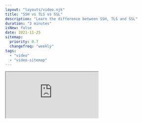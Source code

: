 ```yaml
---
layout: "layouts/video.njk"
title: "SSH vs TLS vs SSL"
description: "Learn the difference between SSH, TLS and SSL"
duration: "3 minutes"
isNew: false
date: 2021-11-25
sitemap:
  priority: 0.7
  changefreq: "weekly"
tags:
  - "video"
  - "video-sitemap"
---
```


<iframe class="w-full aspect-video mb-5" src="https://www.youtube.com/embed/k3rFFLmQCuY" title="SSH vs TLS vs SSL"></iframe>
